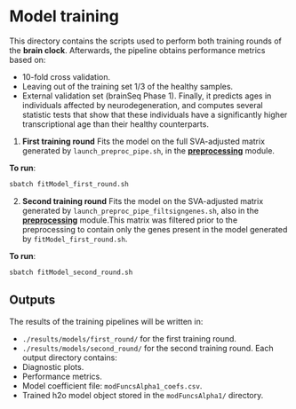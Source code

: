 # Model training
This directory contains the scripts used to perform both training rounds of the **brain clock**. Afterwards, the pipeline obtains performance metrics based on:
- 10-fold cross validation.
- Leaving out of the training set 1/3 of the healthy samples.
- External validation set (brainSeq Phase 1).
Finally, it predicts ages in individuals affected by neurodegeneration, and computes several statistic tests that show that these individuals have a significantly higher transcriptional age than their healthy counterparts.

1. **First training round**
Fits the model on the full SVA-adjusted matrix generated by `launch_preproc_pipe.sh`, in the [**preprocessing**](../preprocessing) module.

**To run**:
```bash
sbatch fitModel_first_round.sh
```
2. **Second training round**
Fits the model on the SVA-adjusted matrix generated by `launch_preproc_pipe_filtsigngenes.sh`, also in the [**preprocessing**](../preprocessing) module.This matrix was filtered prior to the preprocessing to contain only the genes  present in the model generated by `fitModel_first_round.sh`.

**To run**:
```bash
sbatch fitModel_second_round.sh
```
## Outputs
The results of the training pipelines will be written in:
- `./results/models/first_round/` for the first training round.
- `./results/models/second_round/` for the second training round.
Each output directory contains:
- Diagnostic plots.
- Performance metrics.
- Model coefficient file: `modFuncsAlpha1_coefs.csv`.
- Trained h2o model object stored in the `modFuncsAlpha1/` directory.

